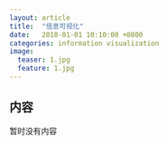 ```yaml
---
layout: article
title:  "信息可视化"
date:   2018-01-01 10:10:00 +0800
categories: information visualization
image:
  teaser: 1.jpg
  feature: 1.jpg
---
```




## 内容
暂时没有内容
